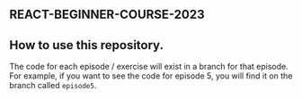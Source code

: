## REACT-BEGINNER-COURSE-2023

## How to use this repository.

The code for each episode / exercise will exist in a branch for that episode. For example, if you want to see the code for episode 5, you will find it on the branch called `episode5`.

